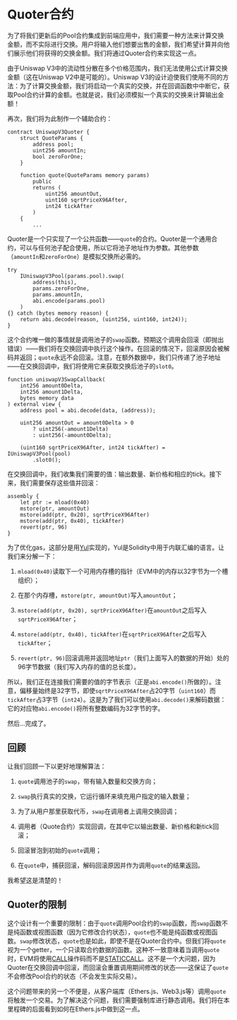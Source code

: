# Quoter合约

为了将我们更新后的Pool合约集成到前端应用中，我们需要一种方法来计算交换金额，而不实际进行交换。用户将输入他们想要出售的金额，我们希望计算并向他们展示他们将获得的交换金额。我们将通过Quoter合约来实现这一点。

由于Uniswap V3中的流动性分散在多个价格范围内，我们无法使用公式计算交换金额（这在Uniswap V2中是可能的）。Uniswap V3的设计迫使我们使用不同的方法：为了计算交换金额，我们将启动一个真实的交换，并在回调函数中中断它，获取Pool合约计算的金额。也就是说，我们必须模拟一个真实的交换来计算输出金额！

再次，我们将为此制作一个辅助合约：

```solidity
contract UniswapV3Quoter {
    struct QuoteParams {
        address pool;
        uint256 amountIn;
        bool zeroForOne;
    }

    function quote(QuoteParams memory params)
        public
        returns (
            uint256 amountOut,
            uint160 sqrtPriceX96After,
            int24 tickAfter
        )
    {
        ...
```

Quoter是一个只实现了一个公共函数——`quote`的合约。Quoter是一个通用合约，可以与任何池子配合使用，所以它将池子地址作为参数。其他参数（`amountIn`和`zeroForOne`）是模拟交换所必需的。

```solidity
try
    IUniswapV3Pool(params.pool).swap(
        address(this),
        params.zeroForOne,
        params.amountIn,
        abi.encode(params.pool)
    )
{} catch (bytes memory reason) {
    return abi.decode(reason, (uint256, uint160, int24));
}
```

这个合约唯一做的事情就是调用池子的`swap`函数。预期这个调用会回滚（即抛出错误）——我们将在交换回调中执行这个操作。在回滚的情况下，回滚原因会被解码并返回；`quote`永远不会回滚。注意，在额外数据中，我们只传递了池子地址——在交换回调中，我们将使用它来获取交换后池子的`slot0`。
```solidity
function uniswapV3SwapCallback(
    int256 amount0Delta,
    int256 amount1Delta,
    bytes memory data
) external view {
    address pool = abi.decode(data, (address));

    uint256 amountOut = amount0Delta > 0
        ? uint256(-amount1Delta)
        : uint256(-amount0Delta);

    (uint160 sqrtPriceX96After, int24 tickAfter) = IUniswapV3Pool(pool)
        .slot0();
```

在交换回调中，我们收集我们需要的值：输出数量、新价格和相应的tick。接下来，我们需要保存这些值并回滚：
```solidity
assembly {
    let ptr := mload(0x40)
    mstore(ptr, amountOut)
    mstore(add(ptr, 0x20), sqrtPriceX96After)
    mstore(add(ptr, 0x40), tickAfter)
    revert(ptr, 96)
}
```

为了优化gas，这部分是用[Yul](https://docs.soliditylang.org/en/latest/assembly.html)实现的，Yul是Solidity中用于内联汇编的语言。让我们来分解一下：

1. `mload(0x40)`读取下一个可用内存槽的指针（EVM中的内存以32字节为一个槽组织）；

2. 在那个内存槽，`mstore(ptr, amountOut)`写入`amountOut`；

3. `mstore(add(ptr, 0x20), sqrtPriceX96After)`在`amountOut`之后写入`sqrtPriceX96After`；

4. `mstore(add(ptr, 0x40), tickAfter)`在`sqrtPriceX96After`之后写入`tickAfter`；

5. `revert(ptr, 96)`回滚调用并返回地址`ptr`（我们上面写入的数据的开始）处的96字节数据（我们写入内存的值的总长度）。

所以，我们正在连接我们需要的值的字节表示（正是`abi.encode()`所做的）。注意，偏移量始终是32字节，即使`sqrtPriceX96After`占20字节（`uint160`）而`tickAfter`占3字节（`int24`）。这是为了我们可以使用`abi.decode()`来解码数据：它的对应物`abi.encode()`将所有整数编码为32字节的字。

然后...完成了。

## 回顾

让我们回顾一下以更好地理解算法：

1. `quote`调用池子的`swap`，带有输入数量和交换方向；

2. `swap`执行真实的交换，它运行循环来填充用户指定的输入数量；

3. 为了从用户那里获取代币，`swap`在调用者上调用交换回调；

4. 调用者（Quote合约）实现回调，在其中它以输出数量、新价格和新tick回滚；

5. 回滚冒泡到初始的`quote`调用；

6. 在`quote`中，捕获回滚，解码回滚原因并作为调用`quote`的结果返回。

我希望这是清楚的！

## Quoter的限制

这个设计有一个重要的限制：由于`quote`调用Pool合约的`swap`函数，而`swap`函数不是纯函数或视图函数（因为它修改合约状态），`quote`也不能是纯函数或视图函数。`swap`修改状态，`quote`也是如此，即使不是在Quoter合约中。但我们将`quote`视为一个getter，一个只读取合约数据的函数。这种不一致意味着当调用`quote`时，EVM将使用[CALL](https://www.evm.codes/#f1)操作码而不是[STATICCALL](https://www.evm.codes/#fa)。这不是一个大问题，因为Quoter在交换回调中回滚，而回滚会重置调用期间修改的状态——这保证了`quote`不会修改Pool合约的状态（不会发生实际交易）。

这个问题带来的另一个不便是，从客户端库（Ethers.js、Web3.js等）调用`quote`将触发一个交易。为了解决这个问题，我们需要强制库进行静态调用。我们将在本里程碑的后面看到如何在Ethers.js中做到这一点。
